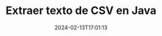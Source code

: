 ---
############################# Static ############################
layout: "auto-gen-parser"
date: 2024-02-13T17:01:13
draft: false
otherformats: 

############################# Head ############################
head_title: "Extraer texto de CSV en Java"
head_description: "Extraiga rápidamente texto de un archivo de documentos en Java."

############################# Header ############################
title: "Extraer texto de CSV en Java"
description: "Extraiga texto de CSV con unas pocas líneas de código Java."
bg_image: "https://cms.admin.containerize.com/templates/aspose/App_Themes/V3/images/bg/header1.png"
bg_overlay: false
button:
    enable: true
    icon: "fas fa-arrow-down"
    label: "Descargue prueba gratis"
    link: "https://downloads.groupdocs.com/parser/java"

############################# SubMenu ############################
submenu:
    enable: true

    left:
        img_alt: "GroupDocs.Parser for Java"
        image: "https://cms.admin.containerize.com/templates/groupdocs/images/product-logos/90x90-noborder/groupdocs-parser-java.png"
        product: "GroupDocs.Parser"
        platform: "Java"

    middle:
        button:

            # button loop
            - link: "https://apireference.groupdocs.com/parser/java"
              text: "Referencia de la API"

            # button loop
            - link: "https://github.com/groupdocs-parser"
              text: "Ejemplos de código"

            # button loop
            - link: "https://products.groupdocs.app/parser/family"
              text: "demostraciones en vivo"

            # button loop
            - link: "https://purchase.groupdocs.com/pricing/parser/java"
              text: "Precios"

    right:
        link_download: "https://downloads.groupdocs.com/parser"
        link_learn: "https://docs.groupdocs.com/parser/java"
        link_buy: "https://purchase.groupdocs.com"

############################# About ############################
about:
    enable: true
    title: "¿Cómo extraer un texto de CSV archivos Java API?"
    content: |
        [GroupDocs.Parser for Java](/es/parser/java/) es una API de extracción de texto, imágenes y metadatos que admite más de 50 tipos de documentos populares para ayudar a crear aplicaciones comerciales con funciones de análisis de texto sin procesar, estructurado y formateado. También admite el análisis de documentos utilizando plantillas predefinidas y permite extraer datos complejos de facturas y otros documentos típicos con rapidez y precisión. GroupDocs.Parser for Java le permite extraer texto y metadatos de archivos protegidos con contraseña de todos los formatos populares, incluidos Word documentos de procesamiento, Excel hojas de cálculo, PowerPoint presentaciones, OneNote, PDF archivos y ZIP archivos.
        
        GroupDocs.Parser La API es una opción adecuada para soluciones corporativas que necesitan la función de extracción de texto de archivos. Estas API son compatibles con todos los principales sistemas operativos y plataformas, incluido Java runtime: J2SE 6.0 and above.

############################# Steps ############################
steps:
    enable: true
    title_left: "Extraer texto de CSV en Java"
    content_left: |
        [GroupDocs.Parser for Java](/es/parser/java/) facilita a los desarrolladores de Java extraer un texto de un archivo CSV mediante la implementación de unos sencillos pasos.
        
        * Crear una instancia del objeto [Parser](https://reference.groupdocs.com/java/parser/com.groupdocs.parser/Parser) para el documento inicial;
        * Llame al método [getText](https://reference.groupdocs.com/parser/java/com.groupdocs.parser/parser/#getText--) y obtenga [TextReader](https://reference.groupdocs.com/java/parser/com.groupdocs.parser.data/TextReader) objeto;
        * Compruebe si el lector no es *null* (la extracción de texto es compatible con el documento);
        * Leer un texto del lector.

    title_right: "Más información sobre la extracción de texto"
    content_right: |
        * <a href="https://docs.groupdocs.com/parser/java/extract-text-in-accurate-mode/">Cómo extraer texto en modo Preciso</a>
        * <a href="https://docs.groupdocs.com/parser/java/extract-text-in-raw-mode/">Cómo extraer texto en modo Raw</a>
 
    code: |
     {{% parser/additional-styles %}}
     {{< parser/code-parser title="Cómo extraer texto del archivo CSV usando el código de ejemplo Java">}}

        ```java    
        // Extrae texto del archivo CSV usando la API GroupDocs.Parser
        // Crear una instancia de la clase Parser
        try (Parser parser = new Parser(filePath)) {
            // Extraer un texto en el lector
            try (TextReader reader = parser.getText()) {
                // Imprimir un texto del documento
                // Si no se admite la extracción de texto, un lector es nulo
                System.out.println(reader == null ? "No se admite la extracción de texto." : reader.readToEnd());
            }
        }
        ```
     {{< /parser/code-parser >}}

############################# More ############################
more:
    enable: true
    title_left: "Requisitos del sistema"
    content_left: |
        GroupDocs.Parser for Java Las API son compatibles con todas las principales plataformas y sistemas operativos. Antes de ejecutar el código a continuación, asegúrese de tener instalados los siguientes requisitos previos en su sistema.
        
        * Sistemas operativos: Microsoft Windows, Linux, MacOS
        * Entornos de desarrollo: NetBeans, Intellij IDEA, Eclipse, etc.
        * Marcos
        * Descarga la última versión de GroupDocs.Parser for Java desde [Maven](https://repository.groupdocs.com/webapp/#/artifacts/browse/tree/General/repo/com/groupdocs/groupdocs-parser)

    title_right: "Por qué usar GroupDocs.Parser for Java"
    content_right: |
        * Compatibilidad con la extracción de texto sin formato de cualquier documento compatible    
        * Análisis de documentos a través de plantillas definidas por el usuario    
        * Totalmente compatible con la extracción de texto estructurado    
        * Búsqueda de texto por palabra clave y expresión regular    
        * Extraiga texto formateado, metadatos, imágenes, contenedores y archivos adjuntos    
        * Extraiga la tabla de contenido para algunos formatos de documentos compatibles    
        * Analizar datos de formulario de PDF documentos    
        * Extraer hipervínculos del documento   

############################# Demos ############################
demos:
    enable: true
    title: "Demostraciones en vivo: extraiga texto de CSV en línea"
    content: |
       Extraiga el texto del archivo CSV ahora mismo visitando el sitio web [GroupDocs.Parser Live Demos](https://products.groupdocs.app/parser/text/csv).
       La demostración en vivo tiene los siguientes beneficios.
        
############################# About Formats ############################
about_formats:
    enable: true

############################# More Formats ############################
more_formats:
    enable: true
    title: "Extraer texto de otros formatos de documentos"
    content: |
        Java API de análisis y extracción de texto de documentos para formatos de archivo e imágenes. Extraiga datos para algunos de los formatos de archivo populares como se indica a continuación.

############################# Back to top ###############################
back_to_top:
    enable: true
---